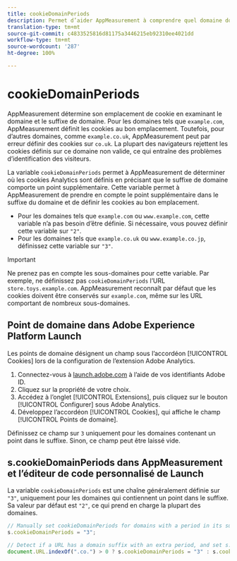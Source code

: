 ```yaml
---
title: cookieDomainPeriods
description: Permet d’aider AppMeasurement à comprendre quel domaine doit conserver les cookies si votre domaine comporte un point dans son suffixe.
translation-type: tm+mt
source-git-commit: c4833525816d81175a3446215eb92310ee4021dd
workflow-type: tm+mt
source-wordcount: '287'
ht-degree: 100%

---
```



# cookieDomainPeriods

AppMeasurement détermine son emplacement de cookie en examinant le domaine et le suffixe de domaine. Pour les domaines tels que `example.com`, AppMeasurement définit les cookies au bon emplacement. Toutefois, pour d’autres domaines, comme `example.co.uk`, AppMeasurement peut par erreur définir des cookies sur `co.uk`. La plupart des navigateurs rejettent les cookies définis sur ce domaine non valide, ce qui entraîne des problèmes d’identification des visiteurs.

La variable `cookieDomainPeriods` permet à AppMeasurement de déterminer où les cookies Analytics sont définis en précisant que le suffixe de domaine comporte un point supplémentaire. Cette variable permet à AppMeasurement de prendre en compte le point supplémentaire dans le suffixe du domaine et de définir les cookies au bon emplacement.

* Pour les domaines tels que `example.com` ou `www.example.com`, cette variable n’a pas besoin d’être définie. Si nécessaire, vous pouvez définir cette variable sur `"2"`.
* Pour les domaines tels que `example.co.uk` ou `www.example.co.jp`, définissez cette variable sur `"3"`.

>[!IMPORTANT]
>
>Ne prenez pas en compte les sous-domaines pour cette variable. Par exemple, ne définissez pas `cookieDomainPeriods` l’URL `store.toys.example.com`. AppMeasurement reconnaît par défaut que les cookies doivent être conservés sur `example.com`, même sur les URL comportant de nombreux sous-domaines.

## Point de domaine dans Adobe Experience Platform Launch

Les points de domaine désignent un champ sous l’accordéon [!UICONTROL Cookies] lors de la configuration de l’extension Adobe Analytics.

1. Connectez-vous à [launch.adobe.com](https://launch.adobe.com) à l’aide de vos identifiants Adobe ID.
2. Cliquez sur la propriété de votre choix.
3. Accédez à l’onglet [!UICONTROL Extensions], puis cliquez sur le bouton [!UICONTROL Configurer] sous Adobe Analytics.
4. Développez l’accordéon [!UICONTROL Cookies], qui affiche le champ [!UICONTROL Points de domaine].

Définissez ce champ sur `3` uniquement pour les domaines contenant un point dans le suffixe. Sinon, ce champ peut être laissé vide.

## s.cookieDomainPeriods dans AppMeasurement et l’éditeur de code personnalisé de Launch

La variable `cookieDomainPeriods` est une chaîne généralement définie sur `"3"`, uniquement pour les domaines qui contiennent un point dans le suffixe. Sa valeur par défaut est `"2"`, ce qui prend en charge la plupart des domaines.

```js
// Manually set cookieDomainPeriods for domains with a period in its suffix, such as www.example.co.uk
s.cookieDomainPeriods = "3";

// Detect if a URL has a domain suffix with an extra period, and set s.cookieDomainPeriods automatically
document.URL.indexOf(".co.") > 0 ? s.cookieDomainPeriods = "3" : s.cookieDomainPeriods = "2";
```
